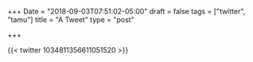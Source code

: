 +++
Date = "2018-09-03T07:51:02-05:00"
draft = false
tags = ["twitter", "tamu"]
title = "A Tweet"
type = "post"

+++

{{< twitter 1034811356611051520 >}}
